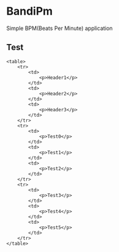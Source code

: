 # BandiPm
Simple BPM(Beats Per Minute) application
## Test
    <table>
        <tr>
            <td>
                <p>Header1</p>
            </td>
            <td>
                <p>Header2</p>
            </td>
            <td>
                <p>Header3</p>
            </td>
        </tr>
        <tr>
            <td>
                <p>Test0</p>
            </td>
            <td>
                <p>Test1</p>
            </td>
            <td>
                <p>Test2</p>
            </td>
        </tr>
        <tr>
            <td>
                <p>Test3</p>
            </td>
            <td>
                <p>Test4</p>
            </td>
            <td>
                <p>Test5</p>
            </td>
        </tr>
    </table>
